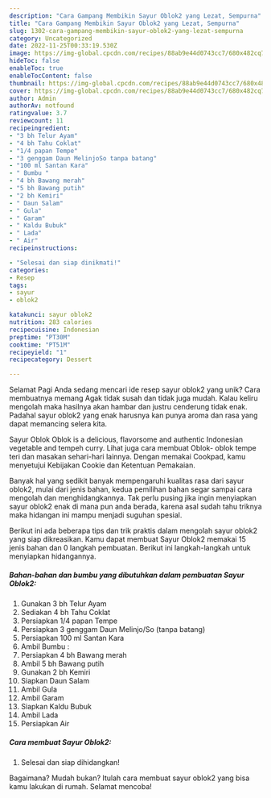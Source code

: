 ```yaml
---
description: "Cara Gampang Membikin Sayur Oblok2 yang Lezat, Sempurna"
title: "Cara Gampang Membikin Sayur Oblok2 yang Lezat, Sempurna"
slug: 1302-cara-gampang-membikin-sayur-oblok2-yang-lezat-sempurna
category: Uncategorized
date: 2022-11-25T00:33:19.530Z
image: https://img-global.cpcdn.com/recipes/88ab9e44d0743cc7/680x482cq70/sayur-oblok2-foto-resep-utama.jpg
hideToc: false
enableToc: true
enableTocContent: false
thumbnail: https://img-global.cpcdn.com/recipes/88ab9e44d0743cc7/680x482cq70/sayur-oblok2-foto-resep-utama.jpg
cover: https://img-global.cpcdn.com/recipes/88ab9e44d0743cc7/680x482cq70/sayur-oblok2-foto-resep-utama.jpg
author: Admin
authorAv: notfound
ratingvalue: 3.7
reviewcount: 11
recipeingredient:
- "3 bh Telur Ayam"
- "4 bh Tahu Coklat"
- "1/4 papan Tempe"
- "3 genggam Daun MelinjoSo tanpa batang"
- "100 ml Santan Kara"
- " Bumbu "
- "4 bh Bawang merah"
- "5 bh Bawang putih"
- "2 bh Kemiri"
- " Daun Salam"
- " Gula"
- " Garam"
- " Kaldu Bubuk"
- " Lada"
- " Air"
recipeinstructions:

- "Selesai dan siap dinikmati!"
categories:
- Resep
tags:
- sayur
- oblok2

katakunci: sayur oblok2 
nutrition: 283 calories
recipecuisine: Indonesian
preptime: "PT30M"
cooktime: "PT51M"
recipeyield: "1"
recipecategory: Dessert

---
```



Selamat Pagi Anda sedang mencari ide resep sayur oblok2 yang unik? Cara membuatnya memang Agak tidak susah dan tidak juga mudah. Kalau keliru mengolah maka hasilnya akan hambar dan justru cenderung tidak enak. Padahal sayur oblok2 yang enak harusnya kan punya aroma dan rasa yang dapat memancing selera kita.


Sayur Oblok Oblok is a delicious, flavorsome and authentic Indonesian vegetable and tempeh curry. Lihat juga cara membuat Oblok- oblok tempe teri dan masakan sehari-hari lainnya. Dengan memakai Cookpad, kamu menyetujui Kebijakan Cookie dan Ketentuan Pemakaian.

Banyak hal yang sedikit banyak mempengaruhi kualitas rasa dari sayur oblok2, mulai dari jenis bahan, kedua pemilihan bahan segar sampai cara mengolah dan menghidangkannya. Tak perlu pusing jika ingin menyiapkan sayur oblok2 enak di mana pun anda berada, karena asal sudah tahu triknya maka hidangan ini mampu menjadi suguhan spesial.


Berikut ini ada beberapa tips dan trik praktis dalam mengolah sayur oblok2 yang siap dikreasikan. Kamu dapat membuat Sayur Oblok2 memakai 15 jenis bahan dan 0 langkah pembuatan. Berikut ini langkah-langkah untuk menyiapkan hidangannya.

<!--inarticleads1-->

##### Bahan-bahan dan bumbu yang dibutuhkan dalam pembuatan Sayur Oblok2:

1. Gunakan 3 bh Telur Ayam
1. Sediakan 4 bh Tahu Coklat
1. Persiapkan 1/4 papan Tempe
1. Persiapkan 3 genggam Daun Melinjo/So (tanpa batang)
1. Persiapkan 100 ml Santan Kara
1. Ambil  Bumbu :
1. Persiapkan 4 bh Bawang merah
1. Ambil 5 bh Bawang putih
1. Gunakan 2 bh Kemiri
1. Siapkan  Daun Salam
1. Ambil  Gula
1. Ambil  Garam
1. Siapkan  Kaldu Bubuk
1. Ambil  Lada
1. Persiapkan  Air




<!--inarticleads2-->

##### Cara membuat Sayur Oblok2:


1. Selesai dan siap dihidangkan!



Bagaimana? Mudah bukan? Itulah cara membuat sayur oblok2 yang bisa kamu lakukan di rumah. Selamat mencoba!
